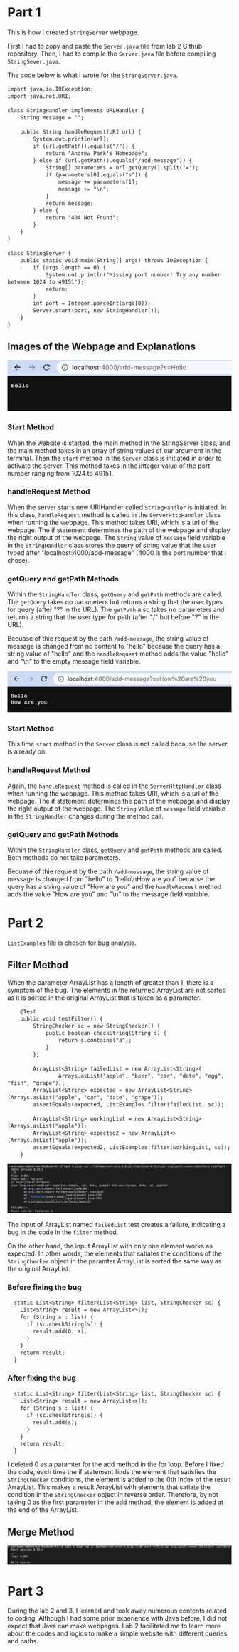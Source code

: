 # Part 1

This is how I created `StringServer` webpage.

First I had to copy and paste the `Server.java` file from lab 2 Github repository. Then, I had to compile the `Server.java` file before compiling `StringSever.java`. 

The code below is what I wrote for the `StringServer.java`. 

```
import java.io.IOException;
import java.net.URI;

class StringHandler implements URLHandler {
    String message = "";

    public String handleRequest(URI url) {
        System.out.println(url);
        if (url.getPath().equals("/")) {
            return "Andrew Park's Homepage";
        } else if (url.getPath().equals("/add-message")) {
            String[] parameters = url.getQuery().split("=");
            if (parameters[0].equals("s")) {
                message += parameters[1];
                message += "\n";
            }
            return message;
        } else {
            return "404 Not Found";
        }
    }
}

class StringServer {
    public static void main(String[] args) throws IOException {
        if (args.length == 0) {
            System.out.println("Missing port number! Try any number between 1024 to 49151");
            return;
        }
        int port = Integer.parseInt(args[0]);
        Server.start(port, new StringHandler());
    }
}
```

## Images of the Webpage and Explanations
![Image](./Lab3/First.png)

### Start Method
When the website is started, the main method in the StringServer class, and the main method takes in an array of string values of our argument in the terminal. Then the `start` method in the `Server` class is initiated in order to activate the server. This method takes in the integer value of the port number ranging from 1024 to 49151. 

### handleRequest Method
When the server starts new URIHandler called `StringHandler` is initiated. In this class, `handleRequest` method is called in the `ServerHttpHandler` class when running the webpage. This method takes URI, which is a url of the webpage. The if statement determines the path of the webpage and display the right output of the webpage. The `String` value of `message` field variable in the `StringHandler` class stores the query of string value that the user typed after "localhost:4000/add-message" (4000 is the port number that I chose). 

### getQuery and getPath Methods
Within the `StringHandler` class, `getQuery` and `getPath` methods are called. The `getQuery` takes no parameters but returns a string that the user types for query (after "?" in the URL). The `getPath` also takes no parameters and returns a string that the user type for path (after "/" but before "?" in the URL). 

Becuase of thie request by the path `/add-message`, the string value of message is changed from no content to "hello" because the query has a string value of "hello" and the `handleRequest` method adds the value "hello" and "\n" to the empty message field variable. 

![Image](./Lab3/Second.png)

### Start Method
This time `start` method in the `Server` class is not called because the server is already on.

### handleRequest Method
Again, the `handleRequest` method is called in the `ServerHttpHandler` class when running the webpage. This method takes URI, which is a url of the webpage. The if statement determines the path of the webpage and display the right output of the webpage. The `String` value of `message` field variable in the `StringHandler` changes during the method call. 

### getQuery and getPath Methods
Within the `StringHandler` class, `getQuery` and `getPath` methods are called. Both methods do not take parameters. 

Becuase of thie request by the path `/add-message`, the string value of message is changed from "hello" to "hello\nHow are you" because the query has a string value of "How are you" and the `handleRequest` method adds the value "How are you" and "\n" to the message field variable. 


# Part 2
`ListExamples` file is chosen for bug analysis. 

## Filter Method
When the parameter ArrayList has a length of greater than 1, there is a symptom of the bug. The elements in the returned ArrayList are not sorted as it is sorted in the original ArrayList that is taken as a parameter. 

```
    @Test
    public void testFilter() {
        StringChecker sc = new StringChecker() {
            public boolean checkString(String s) {
                return s.contains("a");
            }
        };

        ArrayList<String> failedList = new ArrayList<String>(
                Arrays.asList("apple", "beer", "car", "date", "egg", "fish", "grape"));
        ArrayList<String> expected = new ArrayList<String>(Arrays.asList("apple", "car", "date", "grape"));
        assertEquals(expected, ListExamples.filter(failedList, sc));

        ArrayList<String> workingList = new ArrayList<String>(Arrays.asList("apple"));
        ArrayList<String> expected2 = new ArrayList<>(Arrays.asList("apple"));
        assertEquals(expected2, ListExamples.filter(workingList, sc));
    }
```

![Image](./Lab3/FirstError.png)

The input of ArrayList named `failedList` test creates a failure, indicating a bug in the code in the `filter` method. 

On the other hand, the input ArrayList with only one element works as expected. In other words, the elements that satiates the conditions of the `StringChecker` object in the paramter ArrayList is sorted the same way as the original ArrayList. 

### Before fixing the bug
```
  static List<String> filter(List<String> list, StringChecker sc) {
    List<String> result = new ArrayList<>();
    for (String s : list) {
      if (sc.checkString(s)) {
        result.add(0, s);
      }
    }
    return result;
  }
```

### After fixing the bug
```
  static List<String> filter(List<String> list, StringChecker sc) {
    List<String> result = new ArrayList<>();
    for (String s : list) {
      if (sc.checkString(s)) {
        result.add(s);
      }
    }
    return result;
  }
```
I deleted 0 as a paramter for the add method in the for loop. Before I fixed the code, each time the if statement finds the element that satisfies the `StringChecker` conditions, the element is added to the 0th index of the result ArrayList. This makes a result ArrayList with elements that satiate the condition in the `StringChecker` object in reverse order. Therefore, by not taking 0 as the first parameter in the add method, the element is added at the end of the ArrayList. 

## Merge Method

![Image](./Lab3/FirstPass.png)

# Part 3
During the lab 2 and 3, I learned and took away numerous contents related to coding. Although I had some prior experience with Java before, I did not expect that Java can make webpages. Lab 2 facilitated me to learn more about the codes and logics to make a simple website with different queries and paths. 
